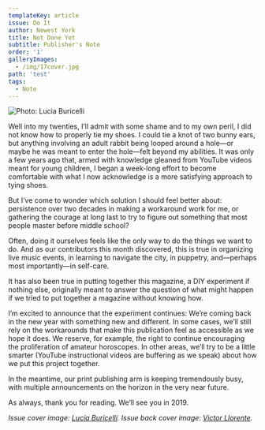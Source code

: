 ```yaml
---
templateKey: article
issue: Do It
author: Newest York
title: Not Done Yet
subtitle: Publisher's Note
order: '1'
galleryImages:
  - /img/17cover.jpg
path: 'test'
tags:
  - Note
---
```

![Photo: Lucia Buricelli](/img/dscf6312.jpg)

Well into my twenties, I’ll admit with some shame and to my own peril, I did not know how to properly tie my shoes. I could tie a knot of two bunny ears, but anything involving an adult rabbit being looped around a hole—or maybe he was meant to enter the hole—felt beyond my abilities. It was only a few years ago that, armed with knowledge gleaned from YouTube videos meant for young children, I began a week-long effort to become comfortable with what I now acknowledge is a more satisfying approach to tying shoes.

But I’ve come to wonder which solution I should feel better about: persistence over two decades in making a workaround work for me, or gathering the courage at long last to try to figure out something that most people master before middle school? 

Often, doing it ourselves feels like the only way to do the things we want to do. And as our contributors this month discovered, this is true in organizing live music events, in learning to navigate the city, in puppetry, and—perhaps most importantly—in self-care.

It has also been true in putting together this magazine, a DIY experiment if nothing else, originally meant to answer the question of what might happen if we tried to put together a magazine without knowing how.

I’m excited to announce that the experiment continues: We’re coming back in the new year with something new and different. In some cases, we’ll still rely on the workarounds that make this publication feel as accessible as we hope it does. We reserve, for example, the right to continue encouraging the proliferation of amateur horoscopes. In other areas, we’ll try to be a little smarter (YouTube instructional videos are buffering as we speak) about how we put this project together.  

In the meantime, our print publishing arm is keeping tremendously busy, with multiple announcements on the horizon in the very near future.

As always, thank you for reading. We’ll see you in 2019.

_Issue cover image: _[_Lucia Buricelli_](http://www.luciaburicelli.com/)_. Issue back cover image: _[_Victor Llorente_](http://www.vllorente.com/)_._
